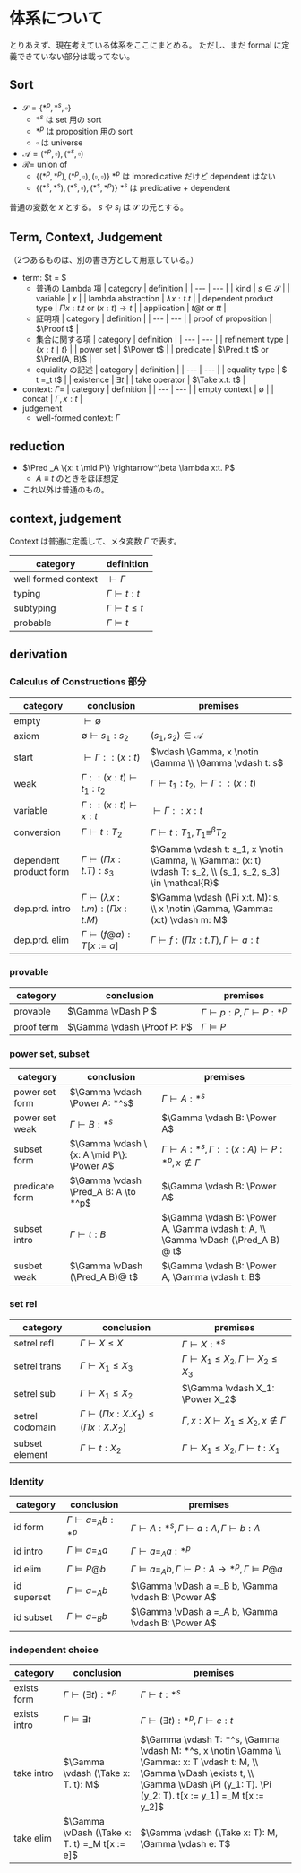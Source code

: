 # 体系について
とりあえず、現在考えている体系をここにまとめる。
ただし、まだ formal に定義できていない部分は載ってない。

## Sort
- $\mathcal{S} = \{*^p, *^s, \square\}$
    - $*^s$ は set 用の sort
    - $*^p$ は proposition 用の sort
    - $\square$ は universe 
- $\mathcal{A} = {(*^p, \square), (*^s, \square)}$
- $\mathcal{R} =$ union of
    - $\{(*^p, *^p), (*^p, \square), (\square, \square)\}$ $*^p$ は impredicative だけど dependent はない
    - $\{(*^s, *^s), (*^s, \square), (*^s, *^p)\}$ $*^s$ は predicative + dependent

普通の変数を $x$ とする。
$s$ や $s_i$ は $\mathcal{S}$ の元とする。

## Term, Context, Judgement
（2つあるものは、別の書き方として用意している。）

- term: $t = $
    - 普通の Lambda 項
        | category | definition |
        | --- | --- |
        | kind | $s \in \mathcal{S}$ |
        | variable | $x$ |
        | lambda abstraction | $\lambda x: t. t$ |
        | dependent product type | $\Pi x: t. t$ or $(x: t) \to t$ |
        | application | $t @ t$ or $t t$ |
    - 証明項
        | category | definition |
        | --- | --- |
        | proof of proposition | $\Proof t$ |
    - 集合に関する項
        | category | definition |
        | --- | --- |
        | refinement type | $\{x: t \mid t\}$ |
        | power set | $\Power t$ |
        | predicate | $\Pred_t t$ or $\Pred(A, B)$ |
    - equiality の記述
        | category | definition |
        | --- | --- |
        | equality type | $ t =_t t$ |
        | existence | $\exists t$ |
        | take operator | $\Take x.t: t$ |
- context: $\Gamma=$
    | category | definition |
    | --- | --- |
    | empty context | $\emptyset$ |
    | concat | $\Gamma, x:t$ |
- judgement
    - well-formed context: $\Gamma$

## reduction
- $\Pred _A \{x: t \mid P\} \rightarrow^\beta \lambda x:t. P$
    - $A \equiv t$ のときをほぼ想定
- これ以外は普通のもの。

## context, judgement
Context は普通に定義して、メタ変数 $\Gamma$ で表す。

| category | definition |
| --- | --- |
| well formed context | $\vdash \Gamma$ |
| typing | $\Gamma \vdash t: t$ |
| subtyping | $\Gamma \vdash t \leq t$ |
| probable | $\Gamma \vDash t$ |

## derivation
### Calculus of Constructions 部分
| category | conclusion | premises |
| --- | --- | --- |
| empty | $\vdash \emptyset$ | |
| axiom | $\emptyset \vdash s_1: s_2$ | $(s_1, s_2) \in \mathcal{A}$ |
| start | $\vdash \Gamma::(x: t)$ | $\vdash \Gamma, x \notin \Gamma \\ \Gamma \vdash t: s$ |
| weak | $\Gamma :: (x: t) \vdash t_1: t_2$ | $\Gamma \vdash t_1: t_2, \vdash \Gamma :: (x: t)$ |
| variable | $\Gamma :: (x: t) \vdash x: t$ | $\vdash \Gamma :: x: t$ |
| conversion | $\Gamma \vdash t: T_2$ | $\Gamma \vdash t: T_1, T_1 \equiv^\beta T_2$ |
| dependent product form | $\Gamma \vdash (\Pi x:t. T): s_3$ | $\Gamma \vdash t: s_1, x \notin \Gamma, \\ \Gamma:: (x: t) \vdash T: s_2, \\ (s_1, s_2, s_3) \in \mathcal{R}$
| dep.prd. intro | $\Gamma \vdash (\lambda x:t.m): (\Pi x:t.M)$ | $\Gamma \vdash (\Pi x:t. M): s, \\ x \notin \Gamma, \Gamma:: (x:t) \vdash m: M$ |
| dep.prd. elim | $\Gamma \vdash (f @ a): T[x := a]$ | $\Gamma \vdash f: (\Pi x: t. T), \Gamma \vdash a: t$ | 

### provable
| category | conclusion | premises |
| --- | --- | --- |
| provable | $\Gamma \vDash P $ | $\Gamma \vdash p: P, \Gamma \vdash P: *^p$ |
| proof term | $\Gamma \vdash \Proof P: P$ | $\Gamma \vDash P$ |

### power set, subset
| category | conclusion | premises |
| --- | --- | --- |
| power set form | $\Gamma \vdash \Power A: *^s$ | $\Gamma \vdash A: *^s$ |
| power set weak | $\Gamma \vdash B: *^s$ | $\Gamma \vdash B: \Power A$ |
| subset form | $\Gamma \vdash \{x: A \mid P\}: \Power A$ | $\Gamma \vdash A: *^s, \Gamma:: (x: A) \vdash P: *^p, x \notin \Gamma$ |
| predicate form | $\Gamma \vdash \Pred_A B: A \to *^p$ | $\Gamma \vdash B: \Power A$ |
| subset intro | $\Gamma \vdash t: B$ | $\Gamma \vdash B: \Power A, \Gamma \vdash t: A, \\ \Gamma \vDash (\Pred_A B) @ t$ |
| susbet weak | $\Gamma \vDash (\Pred_A B)@ t$ | $\Gamma \vdash B: \Power A, \Gamma \vdash t: B$ |

### set rel
| category | conclusion | premises |
| --- | --- | --- |
| setrel refl | $\Gamma \vdash X \leq X$ | $\Gamma \vdash X: *^s$ |
| setrel trans | $\Gamma \vdash X_1 \leq X_3$ | $\Gamma \vdash X_1 \leq X_2, \Gamma \vdash X_2 \leq X_3$ | 
| setrel sub | $\Gamma \vdash X_1 \leq X_2$ | $\Gamma \vdash X_1: \Power X_2$ |
| setrel codomain | $\Gamma \vdash (\Pi x: X. X_1) \leq (\Pi x: X. X_2)$ | $\Gamma, x: X \vdash X_1 \leq X_2, x \notin \Gamma$ |
| subset element | $\Gamma \vdash t: X_2$ | $\Gamma \vdash X_1 \leq X_2, \Gamma \vdash t: X_1$ |

### Identity
| category | conclusion | premises |
| --- | --- | --- |
| id form | $\Gamma \vdash a =_A b: *^p$ | $\Gamma \vdash A: *^s, \Gamma \vdash a: A, \Gamma \vdash b: A$ |
| id intro | $\Gamma \vDash a =_A a$ | $\Gamma \vdash a =_A a: *^p$ |
| id elim | $\Gamma \vDash P @ b$ | $\Gamma \vDash a =_A b, \Gamma \vdash P: A \to *^p, \Gamma \vDash P @ a$ |
| id superset | $\Gamma \vDash a =_A b$ | $\Gamma \vDash a =_B b, \Gamma \vdash B: \Power A$ |
| id subset | $\Gamma \vDash a =_B b$ | $\Gamma \vDash a =_A b, \Gamma \vdash B: \Power A$ |

### independent choice
| category | conclusion | premises |
| --- | --- | --- |
| exists form | $\Gamma \vdash (\exists t): *^p$ | $\Gamma \vdash t: *^s$ |
| exists intro | $\Gamma \vDash \exists t$ | $\Gamma \vdash (\exists t): *^p, \Gamma  \vdash e: t$ |
| take intro | $\Gamma \vdash (\Take x: T. t): M$ | $\Gamma \vdash T: *^s, \Gamma \vdash M: *^s, x \notin \Gamma \\ \Gamma:: x: T \vdash t: M, \\ \Gamma \vDash \exists t, \\ \Gamma \vDash \Pi (y_1: T). \Pi (y_2: T). t[x := y_1] =_M t[x := y_2]$ |
| take elim | $\Gamma \vDash (\Take x: T. t) =_M t[x := e]$ | $\Gamma \vdash (\Take x: T): M, \Gamma \vdash e: T$
